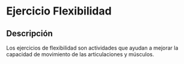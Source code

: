 # Ejercicio Flexibilidad

## Descripción
Los ejercicios de flexibilidad son actividades que ayudan a mejorar la capacidad de movimiento de las articulaciones y músculos.